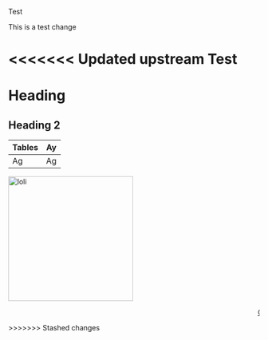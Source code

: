 Test

This is a test change

<<<<<<< Updated upstream
Test
=======
# Heading
## Heading 2

|Tables|Ay|
|---|---|
|Ag|Ag|


<img src="https://cf.shopee.co.id/file/1a279a95fb6f9b1631d6c1a9088d86e6" width="250px" alt="loli"> 
<marquee>
<p>
<a target="_blank" href="https://youtu.be/dQw4w9WgXcQ">Click here for lolis<a>
</p>
</marquee>
>>>>>>> Stashed changes
